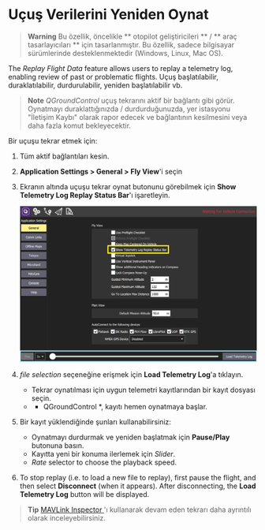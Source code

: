 # Uçuş Verilerini Yeniden Oynat

> **Warning** Bu özellik, öncelikle ** otopilot geliştiricileri ** / ** araç tasarlayıcıları ** için tasarlanmıştır. Bu özellik, sadece bilgisayar sürümlerinde desteklenmektedir (Windows, Linux, Mac OS).

The *Replay Flight Data* feature allows users to replay a telemetry log, enabling review of past or problematic flights. Uçuş başlatılabilir, duraklatılabilir, durdurulabilir, yeniden başlatılabilir vb.

> **Note** *QGroundControl* uçuş tekrarını aktif bir bağlantı gibi görür. Oynatmayı duraklattığınızda / durdurduğunuzda, yer istasyonu "İletişim Kaybı" olarak rapor edecek ve bağlantının kesilmesini veya daha fazla komut bekleyecektir.

Bir uçuşu tekrar etmek için:
1. Tüm aktif bağlantıları kesin.
1. **Application Settings > General > Fly View**'i seçin
1. Ekranın altında uçuşu tekrar oynat butonunu görebilmek için **Show Telemetry Log Replay Status Bar**'ı işaretleyin.

   ![Uçuş Tekrarını Aç / Kapat](../../../assets/fly/flight_replay/flight_replay_toggle.jpg)
1. *file selection* seçeneğine erişmek için **Load Telemetry Log**'a tıklayın.
   - Tekrar oynatılması için uygun telemetri kayıtlarından bir kayıt dosyası seçin.
   - * QGroundControl *, kayıtı hemen oynatmaya başlar.
1. Bir kayıt yüklendiğinde şunları kullanabilirsiniz:
   - Oynatmayı durdurmak ve yeniden başlatmak için **Pause/Play** butonuna basın.
   - Kayıtta yeni bir konuma ilerlemek için *Slider*.
   - *Rate* selector to choose the playback speed.
1. To stop replay (i.e. to load a new file to replay), first pause the flight, and then select **Disconnect** (when it appears). After disconnecting, the **Load Telemetry Log** button will be displayed.

> **Tip** [ MAVLink Inspector ](../analyze_view/mavlink_inspector.md) 'ı kullanarak devam eden tekrarı daha ayrıntılı olarak inceleyebilirsiniz.

